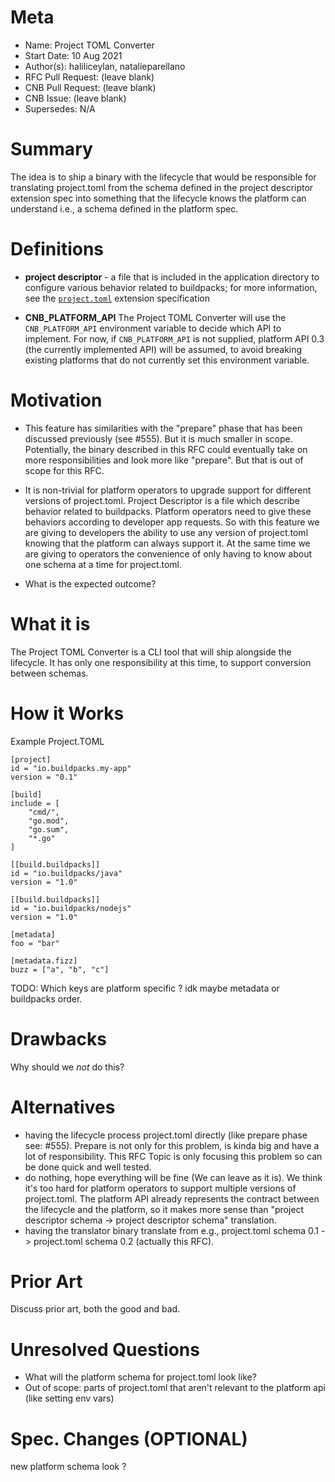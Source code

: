 # Meta
[meta]: #meta
- Name: Project TOML Converter
- Start Date: 10 Aug 2021
- Author(s): haliliceylan, natalieparellano
- RFC Pull Request: (leave blank)
- CNB Pull Request: (leave blank)
- CNB Issue: (leave blank)
- Supersedes: N/A

# Summary
[summary]: #summary

The idea is to ship a binary with the lifecycle that would be responsible for translating project.toml from the schema defined in the project descriptor extension spec into something that the lifecycle knows the platform can understand i.e., a schema defined in the platform spec.

# Definitions
[definitions]: #definitions

* __project descriptor__ - a file that is included in the application directory to configure various behavior related to buildpacks; for more information, see the [`project.toml`](https://github.com/buildpacks/spec/blob/main/extensions/project-descriptor.md) extension specification

* __CNB_PLATFORM_API__ The Project TOML Converter will use the `CNB_PLATFORM_API` environment variable to decide which API to implement. For now, if `CNB_PLATFORM_API` is not supplied, platform API 0.3 (the currently implemented API) will be assumed, to avoid breaking existing platforms that do not currently set this environment variable.

# Motivation
[motivation]: #motivation

- This feature has similarities with the "prepare" phase that has been discussed previously (see #555). But it is much smaller in scope. Potentially, the binary described in this RFC could eventually take on more responsibilities and look more like "prepare". But that is out of scope for this RFC.

- It is non-trivial for platform operators to upgrade support for different versions of project.toml. Project Descriptor is a file which describe behavior related to buildpacks. Platform operators need to give these behaviors according to developer app requests. So with this feature we are giving to developers the ability to use any version of project.toml knowing that the platform can always support it. At the same time we are giving to operators the convenience of only having to know about one schema at a time for project.toml.

- What is the expected outcome?

# What it is
[what-it-is]: #what-it-is

The Project TOML Converter is a CLI tool that will ship alongside the lifecycle. It has only one responsibility at this time, to support conversion between schemas.

# How it Works
[how-it-works]: #how-it-works

Example Project.TOML
```
[project]
id = "io.buildpacks.my-app"
version = "0.1"

[build]
include = [
    "cmd/",
    "go.mod",
    "go.sum",
    "*.go"
]

[[build.buildpacks]]
id = "io.buildpacks/java"
version = "1.0"

[[build.buildpacks]]
id = "io.buildpacks/nodejs"
version = "1.0"

[metadata]
foo = "bar"

[metadata.fizz]
buzz = ["a", "b", "c"]
```
TODO: Which keys are platform specific ? idk maybe metadata or buildpacks order. 

# Drawbacks
[drawbacks]: #drawbacks

Why should we *not* do this?

# Alternatives
[alternatives]: #alternatives

- having the lifecycle process project.toml directly (like prepare phase see: #555). Prepare is not only for this problem, is kinda big and have a lot of responsibility. This RFC Topic is only focusing this problem so can be done quick and well tested.
- do nothing, hope everything will be fine (We can leave as it is). We think it's too hard for platform operators to support multiple versions of project.toml. The platform API already represents the contract between the lifecycle and the platform, so it makes more sense than "project descriptor schema -> project descriptor schema" translation.
- having the translator binary translate from e.g., project.toml schema 0.1 -> project.toml schema 0.2 (actually this RFC). 

# Prior Art
[prior-art]: #prior-art 

Discuss prior art, both the good and bad.

# Unresolved Questions
[unresolved-questions]: #unresolved-questions

- What will the platform schema for project.toml look like?
- Out of scope: parts of project.toml that aren't relevant to the platform api (like setting env vars)

# Spec. Changes (OPTIONAL)
new platform schema look ?
